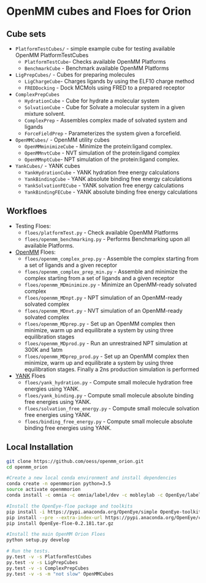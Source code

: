 # OpenMM cubes and Floes for Orion

## Cube sets

* `PlatformTestCubes/` - simple example cube for testing available OpenMM PlatformTestCubes
  * `PlatformTestCube`- Checks available OpenMM Platforms
  * `BenchmarkCube` - Benchmark available OpenMM Platforms
* `LigPrepCubes/` - Cubes for preparing molecules
  * `LigChargeCube`- Charges ligands by using the ELF10 charge method
  * `FREDDocking` - Dock MCMols using FRED to a prepared receptor
* `ComplexPrepCubes`
  * `HydrationCube` - Cube for hydrate a molecular system
  * `SolvationCube` - Cube for Solvate a molecular system in a given mixture solvent.
  * `ComplexPrep` - Assembles complex made of solvated system and ligands
  * `ForceFieldPrep` - Parameterizes the system given a forcefield.
* `OpenMMCubes/` - OpenMM utility cubes
  * `OpenMMminimizeCube` - Minimize the protein:ligand complex.
  * `OpenMMnvtCube` - NVT simulation of the protein:ligand complex
  * `OpenMMnptCube`- NPT simulation of the protein:ligand complex.
* `YankCubes/` - YANK cubes
  * `YankHydrationCube` - YANK hydration free energy calculations
  * `YankBindingCube` - YANK absolute binding free energy calculations
  * `YankSolvationFECube` - YANK solvation free energy calculations
  * `YankBindingFECube` - YANK absolute binding free energy calculations
   

## Workfloes
* Testing Floes:
  * `floes/platformTest.py` - Check available OpenMM Platforms
  * `floes/openmm_benchmarking.py` - Performs Benchmarking upon all available Platforms.
* [OpenMM](https://github.com/pandegroup/openmm) Floes:
  * `floes/openmm_complex_prep.py` - Assemble the complex starting from a set of ligands and a given receptor
  * `floes/openmm_complex_prep_min.py` - Assemble and minimize the complex starting from a set of ligands and a given receptor
  * `floes/openmm_MDminimize.py` - Minimize an OpenMM-ready solvated complex
  * `floes/openmm_MDnpt.py` - NPT simulation of an OpenMM-ready solvated complex
  * `floes/openmm_MDnvt.py` - NVT simulation of an OpenMM-ready solvated complex
  * `floes/openmm_MDprep.py` - Set up an OpenMM complex then minimize, warm up and equilibrate a system by using three equilibration stages
  * `floes/openmm_MDprod.py` - Run an unrestrained NPT simulation at 300K and 1atm
  * `floes/openmm_MDprep_prod.py` - Set up an OpenMM complex then minimize, warm up and equilibrate a system by using three equilibration stages. 
  Finally a 2ns production simulation is performed     
* [YANK](https://github.com/choderalab/yank) Floes
  * `floes/yank_hydration.py` - Compute small molecule hydration free energies using YANK.
  * `floes/yank_binding.py` - Compute small molecule absolute binding free energies using YANK.
  * `floes/solvation_free_energy.py` - Compute small molecule solvation free energies using YANK.
  * `floes/binding_free_energy.py` - Compute small molecule absolute binding free energies using YANK.
 
## Local Installation
```bash
git clone https://github.com/oess/openmm_orion.git
cd openmm_orion

#Create a new local conda environment and install dependencies
conda create -n openmmorion python=3.5
source activate openmmorion
conda install -c omnia -c omnia/label/dev -c mobleylab -c OpenEye/label/Orion -c conda-forge openmm==7.1.1 openmoltools==0.8.1 ambermini==16.16.0 parmed==2.7.3 pdbfixer==1.4 openforcefield==0.0.2 smirff99frosst==1.0.5 alchemy==1.2.3 yank==0.18.0 oeommtools pymbar==3.0.3 networkx==1.11 

#Install the OpenEye-floe package and toolkits
pip install -i https://pypi.anaconda.org/OpenEye/simple OpenEye-toolkits
pip install --pre --extra-index-url https://pypi.anaconda.org/OpenEye/channel/beta/simple OpenEye-oenotebook
pip install OpenEye-floe-0.2.181.tar.gz

#Install the main OpenMM Orion Floes
python setup.py develop

# Run the tests.
py.test -v -s PlatformTestCubes
py.test -v -s LigPrepCubes
py.test -v -s ComplexPrepCubes
py.test -v -s -m "not slow" OpenMMCubes
```
